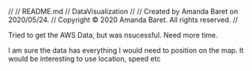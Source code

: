 //
//  README.md
//  DataVisualization
//
//  Created by Amanda Baret on 2020/05/24.
//  Copyright © 2020 Amanda Baret. All rights reserved.
//

Tried to get the AWS Data, but was nsucessful. Need more time.

I am sure the data has everything I would need to position on the map. It would be interesting to use location, speed etc 
